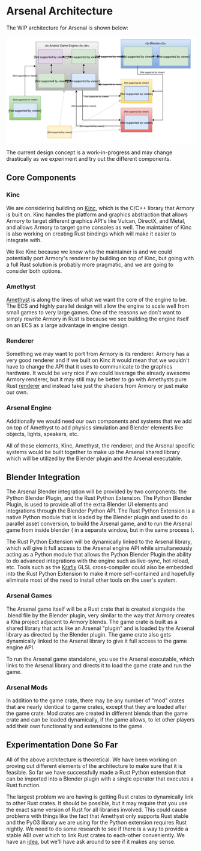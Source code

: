 # Arsenal Architecture

The WIP architecture for Arsenal is shown below:

![Architecture Diagram](./assets/arsenalArchitecture.svg)

The current design concept is a work-in-progress and may change drastically as we experiment and try out the different components.

## Core Components

### Kinc

We are considering building on [Kinc](https://github.com/Kode/Kinc), which is the C/C++ library that Armory is built on. Kinc handles the platform and graphics abstraction that allows Armory to target different graphics API's like Vulcan, DirectX, and Metal, and allows Armory to target game consoles as well. The maintainer of Kinc is also working on creating Rust bindings which will make it easier to integrate with. 

We like Kinc because we know who the maintainer is and we could potentially port Armory's renderer by building on top of Kinc, but going with a full Rust solution is probably more pragmatic, and we are going to consider both options.

### Amethyst

[Amethyst](https://github.com/amethyst/amethyst) is along the lines of what we want the core of the engine to be. The ECS and highly parallel design will allow the engine to scale well from small games to very large games. One of the reasons we don't want to simply rewrite Armory in Rust is because we see building the engine itself on an ECS as a large advantage in engine design.

### Renderer

Something we may want to port from Armory is its renderer. Armory has a very good renderer and if we built on Kinc it would mean that we wouldn't have to change the API that it uses to communicate to the graphics hardware. It would be very nice if we could leverage the already awesome Armory renderer, but it may still may be better to go with Amethysts pure Rust [renderer](https://github.com/amethyst/rendy) and instead take just the shaders from Armory or just make our own.

### Arsenal Engine

Additionally we would need our own components and systems that we add on top of Amethyst to add physics simulation and Blender elements like objects, lights, speakers, etc.

All of these elements, Kinc, Amethyst, the renderer, and the Arsenal specific systems would be built together to make up the Arsenal shared library which will be utilized by the Blender plugin and the Arsenal executable.

## Blender Integration

The Arsenal Blender integration will be provided by two components: the Python Blender Plugin, and the Rust Python Extension. The Python Blender Plugin, is used to provide all of the extra Blender UI elements and integrations through the Blender Python API. The Rust Python Extension is a native Python module that is loaded by the Blender plugin and used to do parallel asset conversion, to build the Arsenal game, and to run the Arsenal game from inside blender ( in a separate window, but in the same process ).

The Rust Python Extension will be dynamically linked to the Arsenal library, which will give it full access to the Arsenal engine API while simultaneously acting as a Python module that allows the Python Blender Plugin the ability to do advanced integrations with the engine such as live-sync, hot reload, etc. Tools such as the [Krafix](https://github.com/Kode/krafix) GLSL cross-compiler could also be embedded into the Rust Python Extension to make it more self-contained and hopefully eliminate most of the need to install other tools on the user's system.

### Arsenal Games

The Arsenal game itself will be a Rust crate that is created alongside the .blend file by the Blender plugin, very similar to the way that Armory creates a Kha project adjacent to Armory blends. The game crate is built as a shared library that acts like an Arsenal "plugin" and is loaded by the Arsenal library as directed by the Blender plugin. The game crate also gets dynamically linked to the Arsenal library to give it full access to the game engine API.

To run the Arsenal game standalone, you use the Arsenal executable, which links to the Arsenal library and directs it to load the game crate and run the game.

### Arsenal Mods

In addition to the game crate, there may be any number of "mod" crates that are nearly identical to game crates, except that they are loaded after the game crate. Mod crates are created in different blends than the game crate and can be loaded dynamically, if the game allows, to let other players add their own functionality and extensions to the game.

## Experimentation Done So Far

All of the above architecture is theoretical. We have been working on proving out different elements of the architecture to make sure that it is feasible. So far we have successfully made a Rust Python extension that can be imported into a Blender plugin with a single operator that executes a Rust function.

The largest problem we are having is getting Rust crates to dynamically link to other Rust crates. It should be possible, but it may require that you use the exact same version of Rust for all libraries involved. This could cause problems with things like the fact that Amethyst only supports Rust stable and the PyO3 library we are using for the Python extension requires Rust nightly. We need to do some research to see if there is a way to provide a stable ABI over which to link Rust crates to each-other conveniently. We have an [idea](https://zicklag.github.io/rust-tutorials/appendix-a.html#proposal-for-creating-a-stable-rust-dynamic-linking-strategy), but we'll have ask around to see if it makes any sense.

